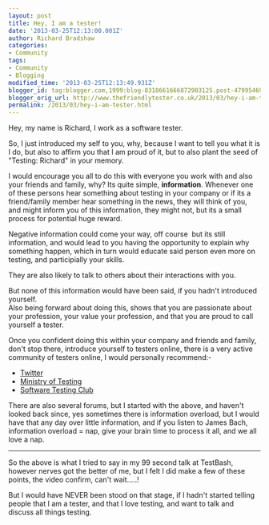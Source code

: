 ```yaml
---
layout: post
title: Hey, I am a tester!
date: '2013-03-25T12:13:00.001Z'
author: Richard Bradshaw
categories:
- Community
tags:
- Community
- Blogging
modified_time: '2013-03-25T12:13:49.931Z'
blogger_id: tag:blogger.com,1999:blog-8318661666872903125.post-4799546917306732814
blogger_orig_url: http://www.thefriendlytester.co.uk/2013/03/hey-i-am-tester.html
permalink: /2013/03/hey-i-am-tester.html
---
```


Hey, my name is Richard, I work as a software tester.  

So, I just introduced my self to you, why, because I want to tell you what it is I do, but also to affirm you that I am proud of it, but to also plant the seed of "Testing: Richard" in your memory.  

I would encourage you all to do this with everyone you work with and also your friends and family, why? Its quite simple, **information**. Whenever one of these persons hear something about testing in your company or if its a friend/family member hear something in the news, they will think of you, and might inform you of this information, they might not, but its a small process for potential huge reward.  

Negative information could come your way, off course  but its still information, and would lead to you having the opportunity to explain why something happen, which in turn would educate said person even more on testing, and participially your skills.  

They are also likely to talk to others about their interactions with you.  

But none of this information would have been said, if you hadn't introduced yourself.  
Also being forward about doing this, shows that you are passionate about your profession, your value your profession, and that you are proud to call yourself a tester.  

Once you confident doing this within your company and friends and family, don't stop there, introduce yourself to testers online, there is a very active community of testers online, I would personally recommend:-  

*   [Twitter](https://twitter.com/FriendlyTester)
*   [Ministry of Testing](http://www.ministryoftesting.com/)
*   [Software Testing Club](http://www.softwaretestingclub.com/)

There are also several forums, but I started with the above, and haven't looked back since, yes sometimes there is information overload, but I would have that any day over little information, and if you listen to James Bach, information overload = nap, give your brain time to process it all, and we all love a nap.

***

So the above is what I tried to say in my 99 second talk at TestBash, however nerves got the better of me, but I felt I did make a few of these points, the video confirm, can't wait.....!

But I would have NEVER been stood on that stage, if I hadn't started telling people that I am a tester, and that I love testing, and want to talk and discuss all things testing.